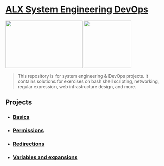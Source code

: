 # [ALX System Engineering DevOps](https://github.com/dionessaobi/alx-system_engineering-devops)

<p float="left">
<img src="https://lh3.googleusercontent.com/oVJxT1yn7vwaEM8t9A5MGL6emG0j-_uqHa5H8ikWLvl6Ka-nVmUJZblqWDqPiY-S6itPLnZNgcc8rviK8AVT65l_a3zHiyctwy8=s0" width="245" height="150"/>
<img src="https://blog.holbertonschool.com/wp-content/uploads/2019/04/instagram_feed180.jpg" width = "150" height="150"/>
</p>

> This repository is for system engineering & DevOps projects. It contains solutions for exercises on bash shell scripting, networking, regular expression, web infrastructure design, and more.

## Projects

- ### [Basics](https://github.com/dionessaobi/alx-system_engineering-devops/tree/main/0x00-shell_basics)

- ### [Permissions](https://github.com/dionessaobi/alx-system_engineering-devops/tree/main/0x01-shell_permissions)

- ### [Redirections](https://github.com/dionessaobi/alx-system_engineering-devops/tree/main/0x02-shell_redirections)

- ### [Variables and expansions](https://github.com/dionessaobi/alx-system_engineering-devops/tree/main/0x03-shell_variables_expansions)
